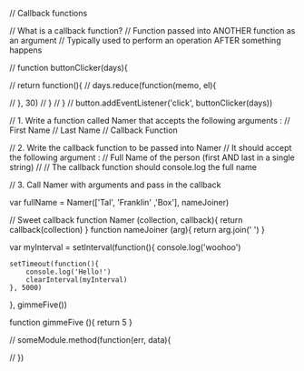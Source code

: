 // Callback functions

// What is a callback function?
//      Function passed into ANOTHER function as an argument
//      Typically used to perform an operation AFTER something happens

// function buttonClicker(days){

//     return function(){
//         days.reduce(function(memo, el){

//         }, 30)
//     }
// }
// button.addEventListener('click', buttonClicker(days))


// 1. Write a function called Namer that accepts the following arguments :
//    First Name
//    Last Name
//    Callback Function

// 2. Write the callback function to be passed into Namer
//    It should accept the following argument :
//     Full Name of the person (first AND last in a single string)
//
//    The callback function should console.log the full name

// 3. Call Namer with arguments and pass in the callback



var fullName = Namer(['Tal', 'Franklin' ,'Box'], nameJoiner)


// Sweet callback
function Namer (collection, callback){
    return callback(collection)
}
function nameJoiner (arg){
    return arg.join(' ')
}




var myInterval = setInterval(function(){
    console.log('woohoo')

    setTimeout(function(){
        console.log('Hello!')
        clearInterval(myInterval)
    }, 5000)

}, gimmeFive())



function gimmeFive (){
    return 5
}

// someModule.method(function(err, data){

// })